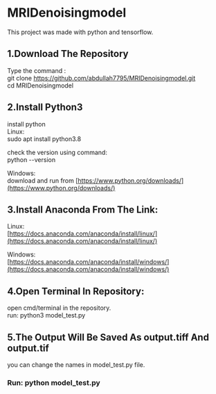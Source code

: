 # MRIDenoisingmodel

This project was made with python and tensorflow. 


## 1.Download The Repository

Type the command : \
git clone https://github.com/abdullah7795/MRIDenoisingmodel.git \
cd MRIDenoisingmodel 



## 2.Install Python3

install python \
Linux: \
sudo apt install python3.8 

check the version using command: \
python --version 

Windows: \
download and run from [https://www.python.org/downloads/](https://www.python.org/downloads/) 



## 3.Install Anaconda From The Link:

Linux: \
[https://docs.anaconda.com/anaconda/install/linux/](https://docs.anaconda.com/anaconda/install/linux/) 

Windows: \
[https://docs.anaconda.com/anaconda/install/windows/](https://docs.anaconda.com/anaconda/install/windows/) 


## 4.Open Terminal In Repository:

open cmd/terminal in the repository. \
run: python3 model_test.py 

## 5.The Output Will Be Saved As output.tiff And output.tif

you can change the names in model_test.py file. 





### Run:  python model_test.py 
